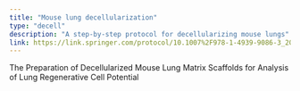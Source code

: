 ```yaml
---
title: "Mouse lung decellularization"
type: "decell"
description: "A step-by-step protocol for decellularizing mouse lungs"
link: https://link.springer.com/protocol/10.1007%2F978-1-4939-9086-3_20
---
```


The Preparation of Decellularized Mouse Lung Matrix Scaffolds for Analysis of Lung Regenerative Cell Potential
